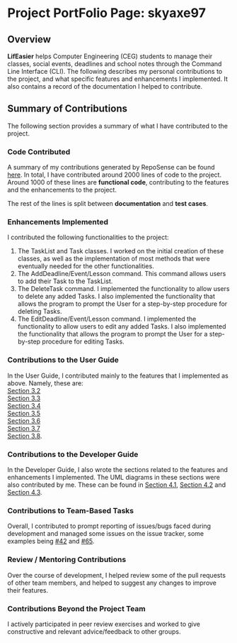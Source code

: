 # Project PortFolio Page: skyaxe97

## Overview

**LifEasier** helps Computer Engineering (CEG) students to manage their classes, social events, 
deadlines and school notes through the Command Line Interface (CLI).
The following describes my personal contributions to the project, and what specific features and 
enhancements I implemented. It also contains a record of the documentation I helped to contribute.

## Summary of Contributions

The following section provides a summary of what I have contributed to the project.

### Code Contributed

A summary of my contributions generated by RepoSense can be found [here](https://nus-cs2113-ay2021s1.github.io/tp-dashboard/#breakdown=true&search=skyaxe97).
In total, I have contributed around 2000 lines of code to the project. Around 1000 of 
these lines are **functional code**, contributing to the features and the enhancements to the project. 

The rest of the lines is split between **documentation** and **test cases**.

### Enhancements Implemented

I contributed the following functionalities to the project:
1. The TaskList and Task classes. I worked on the initial creation of these classes, as well as the 
implementation of most methods that were eventually needed for the other functionalities. 
1. The AddDeadline/Event/Lesson command. This command allows users to add their Task to the TaskList.
1. The DeleteTask command. I implemented the functionality to allow users to delete any added Tasks. 
I also implemented the functionality that allows the program to prompt the User for a step-by-step procedure for deleting Tasks.
1. The EditDeadline/Event/Lesson command. I implemented the functionality to allow users to edit any added Tasks.
I also implemented the functionality that allows the program to prompt the User for a step-by-step procedure for editing Tasks.


### Contributions to the User Guide

In the User Guide, I contributed mainly to the features that I implemented as above.
Namely, these are:
<br>
[Section 3.2](https://ay2021s1-cs2113t-w13-4.github.io/tp/UserGuide#32-adding-a-lesson-addlesson)<br>
[Section 3.3](https://ay2021s1-cs2113t-w13-4.github.io/tp/UserGuide#33-adding-an-event-addevent)<br>
[Section 3.4](https://ay2021s1-cs2113t-w13-4.github.io/tp/UserGuide#34-adding-a-deadline-adddeadline)<br> 
[Section 3.5](https://ay2021s1-cs2113t-w13-4.github.io/tp/UserGuide#35-editing-a-lesson-editlesson)<br>
[Section 3.6](https://ay2021s1-cs2113t-w13-4.github.io/tp/UserGuide#36-editing-an-event-editevent)<br>
[Section 3.7](https://ay2021s1-cs2113t-w13-4.github.io/tp/UserGuide#37-editing-a-deadline-editdeadline)<br> 
[Section 3.8](https://ay2021s1-cs2113t-w13-4.github.io/tp/UserGuide#38-deleting-a-task-deletetask).

### Contributions to the Developer Guide

In the Developer Guide, I also wrote the sections related to the features and enhancements I implemented. The UML diagrams in these sections were also contributed by me.
These can be found in 
[Section 4.1](https://ay2021s1-cs2113t-w13-4.github.io/tp/DeveloperGuide#41-adding-lessons-events-deadlines), 
[Section 4.2](https://ay2021s1-cs2113t-w13-4.github.io/tp/DeveloperGuide#42-editing-lessons-events-deadlines) and 
[Section 4.3](https://ay2021s1-cs2113t-w13-4.github.io/tp/DeveloperGuide#43-deleting-of-lessons-events-deadlines). 

### Contributions to Team-Based Tasks

Overall, I contributed to prompt reporting of issues/bugs faced during development and managed some issues on the issue 
tracker, some examples being [#42](https://github.com/AY2021S1-CS2113T-W13-4/tp/issues/42) 
and [#65](https://github.com/AY2021S1-CS2113T-W13-4/tp/issues/65). 


### Review / Mentoring Contributions

Over the course of development, I helped review some of the pull requests of other team members, 
and helped to suggest any changes to improve their features.

### Contributions Beyond the Project Team

I actively participated in peer review exercises and worked to give constructive and relevant 
advice/feedback to other groups.
